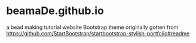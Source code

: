 # beamaDe.github.io
 a bead making tutorial website
Bootstrap theme originally gotten from https://github.com/StartBootstrap/startbootstrap-stylish-portfolio#readme
